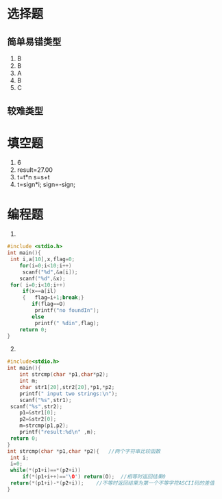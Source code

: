 # 选择题

## 简单易错类型

1. B
2. B
3. A
4. B
5. C

## 较难类型

# 填空题

1. 6
2. result=27.00
3. t=t*n    s=s+t
4. t=sign*i;   sign=-sign;

# 编程题

1. 

   ```c
   #include <stdio.h>
   int main(){
   	int i,a[10],x,flag=0;
       for(i=0;i<10;i++)
   		scanf("%d",&a[i]);
       scanf("%d",&x);
   	for( i=0;i<10;i++)
   		if(x==a[il)
   		{	flag=i+1;break;}
           if(flag==O)
   			printf("no foundIn");
           else
   			printf(" %din",flag);
       return 0;
   }
   ```

   

2. 

   ```c
   #include<stdio.h>
   int main(){
       int strcmp(char *p1,char*p2);
       int m;
       char str1[20],str2[20],*p1,*p2;
       printf(" input two strings:\n");
       scanf("%s",str1);
   	scanf("%s",str2);
       p1=&str1[0];
       p2=&str2[0];
       m=strcmp(p1,p2);
       printf("result:%d\n" ,m);
   	return 0;
   }
   int strcmp(char *p1,char *p2){	//两个字符串比较函数
   	int i;
   	i=0;
   	while(*(p1+i)==*(p2+i))
   		if(*(p1+i++)=='\O') return(O);	//相等时返回结果0
   	return(*(p1+i)-*(p2+i));	//不等时返回结果为第一个不等字符ASCII码的差值
   }
   ```

   

